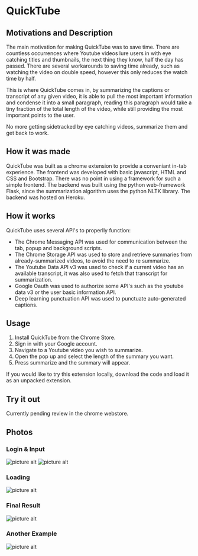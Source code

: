 # QuickTube

## Motivations and Description ##

The main motivation for making QuickTube was to save time. There are countless occurrences where Youtube videos lure users in with eye catching titles and thumbnails, the next thing they know, half the day has passed. There are several workarounds to saving time already, such as watching the video on double speed, however this only reduces the watch time by half. 

This is where QuickTube comes in, by summarizing the captions or transcript of any given video, it is able to pull the most important information and condense it into a small paragraph, reading this paragraph would take a tiny fraction of the total length of the video, while still providing the most important points to the user.

No more getting sidetracked by eye catching videos, summarize them and get back to work.

## How it was made ##

QuickTube was built as a chrome extension to provide a conveniant in-tab experience. The frontend was developed with basic javascript, HTML and CSS and Bootstrap. There was no point in using a framework for such a simple frontend. The backend was built using the python web-framework Flask, since the summarization algorithm uses the python NLTK library. The backend was hosted on Heroku.

## How it works ## 

QuickTube uses several API's to properlly function:

* The Chrome Messaging API was used for communication between the tab, popup and background scripts.
* The Chrome Storage API was used to store and retrieve summaries from already-summarized videos, to avoid the need to re summarize.
* The Youtube Data API v3 was used to check if a current video has an available transcript, it was also used to fetch that transcript for summarization.
* Google Oauth was used to authorize some API's such as the youtube data v3 or the user basic information API.
* Deep learning punctuation API was used to punctuate auto-generated captions.

## Usage ##

1. Install QuickTube from the Chrome Store.
2. Sign in with your Google account.
3. Navigate to a Youtube video you wish to summarize.
4. Open the pop up and select the length of the summary you want.
5. Press summarize and the summary will appear.

If you would like to try this extension locally, download the code and load it as an unpacked extension.

## Try it out ##

Currently pending review in the chrome webstore.

## Photos ##

### Login & Input ###

![picture alt](https://i.gyazo.com/d12c124f6494652760c38f9d262e7b43.png)
![picture alt](https://i.gyazo.com/de4d88263b6a245b142e608e04768d7a.png)

### Loading ###

![picture alt](https://i.gyazo.com/8b8a9c651ea5f3a9d6e44108905a47cd.png)

### Final Result ###
![picture alt](https://i.gyazo.com/8482c6a646f1957a9ba6c898ee69c613.png)

### Another Example ###
![picture alt](https://i.gyazo.com/bba3e8c6b300a1d2eead70c56ac9f539.png)



